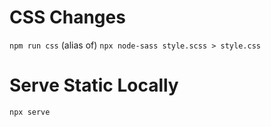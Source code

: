 # CSS Changes

```npm run css``` (alias of) 
```npx node-sass style.scss > style.css```

# Serve Static Locally

```npx serve```
